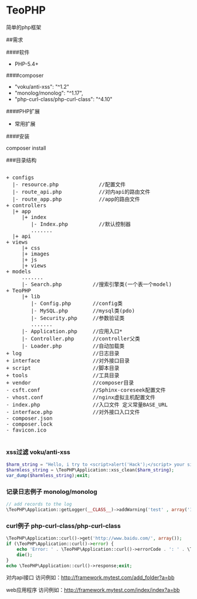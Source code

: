 # TeoPHP
简单的php框架

##需求

####软件

* PHP-5.4+

####composer

* "voku/anti-xss": "^1.2"
* "monolog/monolog": "^1.17",
* "php-curl-class/php-curl-class": "^4.10"

####PHP扩展

* 常用扩展

####安装

composer install

###目录结构
<pre>

+ configs
  |- resource.php             //配置文件
  |- route_api.php            //对内api的路由文件
  |- route_app.php            //app的路由文件
+ controllers
  |+ app
     |+ index  
        |- Index.php          //默认控制器
        .......
  |+ api
+ views    
     |+ css
     |+ images      
     |+ js
     |+ views   
+ models    
     .......
     |- Search.php          //搜索引擎类(一个表一个model)   
+ TeoPHP
     |+ lib
        |- Config.php       //config类
        |- MySQL.php        //mysql类(pdo)
        |- Security.php     //参数验证类
        .......
     |- Application.php     //应用入口*
     |- Controller.php      //controller父类
     |- Loader.php          //自动加载类
+ log                       //日志目录
+ interface                 //对外接口目录
+ script                    //脚本目录
+ tools                     //工具目录       
+ vendor                    //composer目录
- csft.conf                 //Sphinx-coreseek配置文件
- vhost.conf                //nginx虚拟主机配置文件
- index.php                 //入口文件 定义常量BASE_URL
- interface.php             //对外接口入口文件
- composer.json
- composer.lock
- favicon.ico

</pre>

### xss过滤 voku/anti-xss
```php
$harm_string = "Hello, i try to <script>alert('Hack');</script> your site";
$harmless_string = \TeoPHP\Application::xss_clean($harm_string);
var_dump($harmless_string);exit;
```

### 记录日志例子 monolog/monolog
```php
// add records to the log
\TeoPHP\Application::getLogger(__CLASS__)->addWarning('test' , array('1' => 'meiyou','2'));exit;
```

### curl例子 php-curl-class/php-curl-class
```php
\TeoPHP\Application::curl()->get('http://www.baidu.com/', array());
if (\TeoPHP\Application::curl()->error) {
    echo 'Error: ' . \TeoPHP\Application::curl()->errorCode . ': ' . \TeoPHP\Application::curl()->errorMessage;
    die();
}
echo \TeoPHP\Application::curl()->response;exit;
```

对内api接口
访问例如：http://framework.mytest.com/add_folder?a=bb

web应用程序
访问例如：http://framework.mytest.com/index/index?a=bb
